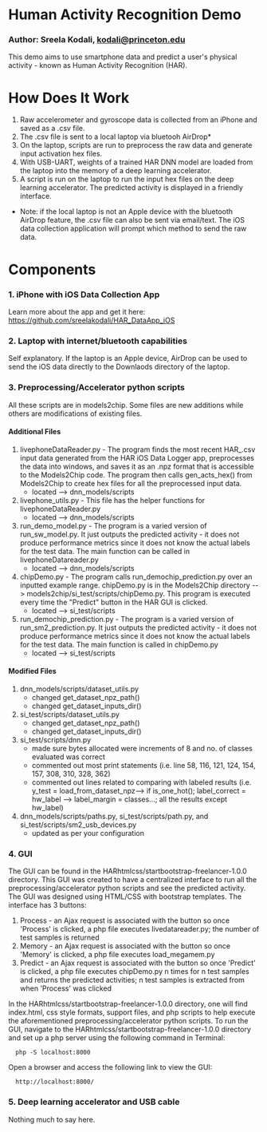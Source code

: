 # Human Activity Recognition Demo
### Author: Sreela Kodali, kodali@princeton.edu
This demo aims to use smartphone data and predict a user's physical activity - known as Human Activity Recognition (HAR).

# How Does It Work
1) Raw accelerometer and gyroscope data is collected from an iPhone and saved as a .csv file.
2) The .csv file is sent to a local laptop via bluetooh AirDrop*
3) On the laptop, scripts are run to preprocess the raw data and generate input activation hex files.
4) With USB-UART, weights of a trained HAR DNN model are loaded from the laptop into the memory of a deep learning accelerator.
5) A script is run on the laptop to run the input hex files on the deep learning accelerator. The predicted activity is displayed in a friendly interface.
* Note: if the local laptop is not an Apple device with the bluetooth AirDrop feature, the .csv file can also be sent via email/text. The iOS data collection application will prompt which method to send the raw data.

# Components
### 1. iPhone with iOS Data Collection App
Learn more about the app and get it here: https://github.com/sreelakodali/HAR_DataApp_iOS
### 2. Laptop with internet/bluetooth capabilities
Self explanatory. If the laptop is an Apple device, AirDrop can be used to send the iOS data directly to the Downlaods directory of the laptop.
### 3. Preprocessing/Accelerator python scripts
All these scripts are in models2chip. Some files are new additions while others are modifications of existing files.
#### Additional Files
1) livephoneDataReader.py - The program finds the most recent HAR_.csv input data generated from the HAR iOS Data Logger app,
 preprocesses the data into windows, and saves it as an .npz format that is accessible to the Models2Chip code. The program then calls gen_acts_hex() from Models2Chip to create hex files for all the preprocessed input data.
     * located —> dnn_models/scripts
2) livephone_utils.py - This file has the helper functions for livephoneDataReader.py
     * located —> dnn_models/scripts
3) run_demo_model.py - The program is a varied version of run_sw_model.py. It just outputs the predicted activity - it does not produce performance metrics since it does not know the actual labels for the test data. The main function can be called in livephoneDatareader.py
     * located —> dnn_models/scripts
4) chipDemo.py - The program calls run_demochip_prediction.py over an inputted example range. chipDemo.py is in the Models2Chip directory --> models2chip/si_test/scripts/chipDemo.py. This program is executed every time the "Predict" button in the HAR GUI is clicked.
     * located —> si_test/scripts
5) run_demochip_prediction.py - The program is a varied version of run_sm2_prediction.py. It just outputs the predicted activity - it does not produce performance metrics since it does not know the actual labels for the test data. The main function is called in chipDemo.py
     * located —> si_test/scripts
#### Modified Files
1) dnn_models/scripts/dataset_utils.py
    * changed get_dataset_npz_path()
    * changed get_dataset_inputs_dir()
2) si_test/scripts/dataset_utils.py
    * changed get_dataset_npz_path()
    * changed get_dataset_inputs_dir()
3) si_test/scripts/dnn.py
    * made sure bytes allocated were increments of 8 and no. of classes evaluated was correct
    * commented out most print statements (i.e. line 58, 116, 121, 124, 154, 157, 308, 310, 328, 362)
    * commented out lines related to comparing with labeled results (i.e. y_test = load_from_dataset_npz—> if is_one_hot();
label_correct = hw_label —> label_margin = classes…; all the results except hw_label)
4) dnn_models/scripts/paths.py, si_test/scripts/path.py, and si_test/scripts/sm2_usb_devices.py
    * updated as per your configuration

### 4. GUI
The GUI can be found in the HARhtmlcss/startbootstrap-freelancer-1.0.0 directory. 
This GUI was created to have a centralized interface to run all the preprocessing/accelerator python scripts and see the predicted activity. The GUI was designed using HTML/CSS with bootstrap templates. The interface has 3 buttons:
1) Process - an Ajax request is associated with the button so once 'Process' is clicked, a php file executes livedatareader.py; the number of test samples is returned
2) Memory - an Ajax request is associated with the button so once 'Memory' is clicked, a php file executes load_megamem.py
3) Predict - an Ajax request is associated with the button so once 'Predict' is clicked, a php file executes chipDemo.py n times for n test samples and returns the predicted activities; n test samples is extracted from when 'Process' was clicked

In the HARhtmlcss/startbootstrap-freelancer-1.0.0 directory, one will find index.html, css style formats, support files, and php scripts to help execute the aforementioned preprocessing/accelerator python scripts.
To run the GUI, navigate to the HARhtmlcss/startbootstrap-freelancer-1.0.0 directory and set up a php server using the following command in Terminal:
```
  php -S localhost:8000
```
Open a browser and access the following link to view the GUI:
```
  http://localhost:8000/
```
### 5. Deep learning accelerator and USB cable
Nothing much to say here.



